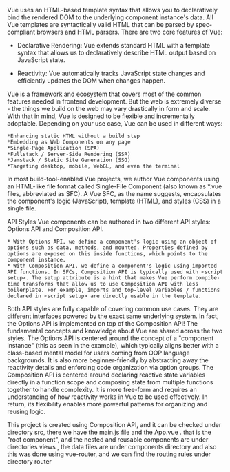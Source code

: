 Vue uses an HTML-based template syntax that allows you to declaratively bind the rendered DOM to the underlying component instance's data.
All Vue templates are syntactically valid HTML that can be parsed by spec-compliant browsers and HTML parsers.
There are two core features of Vue:

* Declarative Rendering: Vue extends standard HTML with a template syntax that allows us to declaratively describe HTML output based on JavaScript state.

* Reactivity: Vue automatically tracks JavaScript state changes and efficiently updates the DOM when changes happen.




Vue is a framework and ecosystem that covers most of the common features needed in frontend development. But the web is extremely diverse - the things we build on the web may vary drastically in form and scale. With that in mind, Vue is designed to be flexible and incrementally adoptable. Depending on your use case, Vue can be used in different ways:

    *Enhancing static HTML without a build step
    *Embedding as Web Components on any page
    *Single-Page Application (SPA)
    *Fullstack / Server-Side Rendering (SSR)
    *Jamstack / Static Site Generation (SSG)
    *Targeting desktop, mobile, WebGL, and even the terminal


In most build-tool-enabled Vue projects, we author Vue components using an HTML-like file format called Single-File Component (also known as *.vue files, abbreviated as SFC). A Vue SFC, as the name suggests, encapsulates the component's logic (JavaScript), template (HTML), and styles (CSS) in a single file.

API Styles
Vue components can be authored in two different API styles: Options API and Composition API.

    * With Options API, we define a component's logic using an object of options such as data, methods, and mounted. Properties defined by options are exposed on this inside functions, which points to the component instance.
    * With Composition API, we define a component's logic using imported API functions. In SFCs, Composition API is typically used with <script setup>. The setup attribute is a hint that makes Vue perform compile-time transforms that allow us to use Composition API with less boilerplate. For example, imports and top-level variables / functions declared in <script setup> are directly usable in the template.

Both API styles are fully capable of covering common use cases. They are different interfaces powered by the exact same underlying system. In fact, the Options API is implemented on top of the Composition API! The fundamental concepts and knowledge about Vue are shared across the two styles.
The Options API is centered around the concept of a "component instance" (this as seen in the example), which typically aligns better with a class-based mental model for users coming from OOP language backgrounds. It is also more beginner-friendly by abstracting away the reactivity details and enforcing code organization via option groups.
The Composition API is centered around declaring reactive state variables directly in a function scope and composing state from multiple functions together to handle complexity. It is more free-form and requires an understanding of how reactivity works in Vue to be used effectively. In return, its flexibility enables more powerful patterns for organizing and reusing logic.


This project is created using Composition API, and it can be checked under directory src, there we have the main.js file and the App.vue . that is the "root component", and the nested and reusable components are under  directories views , the data files are under components directory and also this was done using vue-router, and we can find the routing rules under directory router
